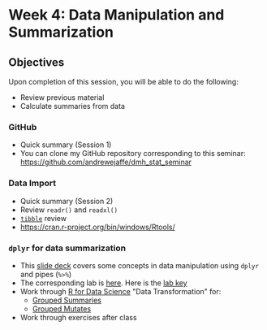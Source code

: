 # Week 4: Data Manipulation and Summarization

## Objectives

Upon completion of this session, you will be able to do the following:
- Review previous material 
- Calculate summaries from data

### GitHub

- Quick summary (Session 1)
- You can clone my GitHub repository corresponding to this seminar: https://github.com/andrewejaffe/dmh_stat_seminar 

### Data Import

- Quick summary (Session 2)
- Review `readr()` and `readxl()`
- [`tibble`](http://r4ds.had.co.nz/tibbles.html) review 
- https://cran.r-project.org/bin/windows/Rtools/

### `dplyr` for data summarization

- This [slide deck](https://docs.google.com/presentation/d/1XW9Ozl2zrUABd7PNLqxwCyXuZbG61Ll2UgAt6CqUCnA/edit?usp=sharing) covers some concepts in data manipulation using `dplyr` and pipes (`%>%`)
- The corresponding lab is [here](https://goo.gl/bryfeH). Here is the [lab key](https://github.com/SISBID/Module1/tree/gh-pages/labs/dplyr-key.html)
- Work through [R for Data Science](http://r4ds.had.co.nz/) "Data Transformation" for:
	- [Grouped Summaries](http://r4ds.had.co.nz/transform.html#grouped-summaries-with-summarise)
	- [Grouped Mutates](http://r4ds.had.co.nz/transform.html#grouped-mutates-and-filters)
- Work through exercises after class